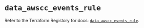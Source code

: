 # `data_awscc_events_rule`

Refer to the Terraform Registory for docs: [`data_awscc_events_rule`](https://registry.terraform.io/providers/hashicorp/awscc/0.70.0/docs/data-sources/events_rule).

